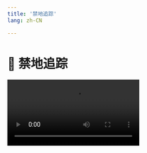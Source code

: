 ```yaml
---
title: '禁地追踪'
lang: zh-CN

---
```


<RouterBack />

# 📜 禁地追踪

<Video src="//player.bilibili.com/player.html?aid=673292530&bvid=BV1aU4y1L7VX&cid=346816554&page=1" />